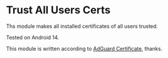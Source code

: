 # Trust All Users Certs

Ths module makes all installed certificates of all users trusted.

Tested on Android 14.

This module is written according to [AdGuard Certificate](https://github.com/AdguardTeam/adguardcert/blob/master/module/post-fs-data.sh), thanks.
